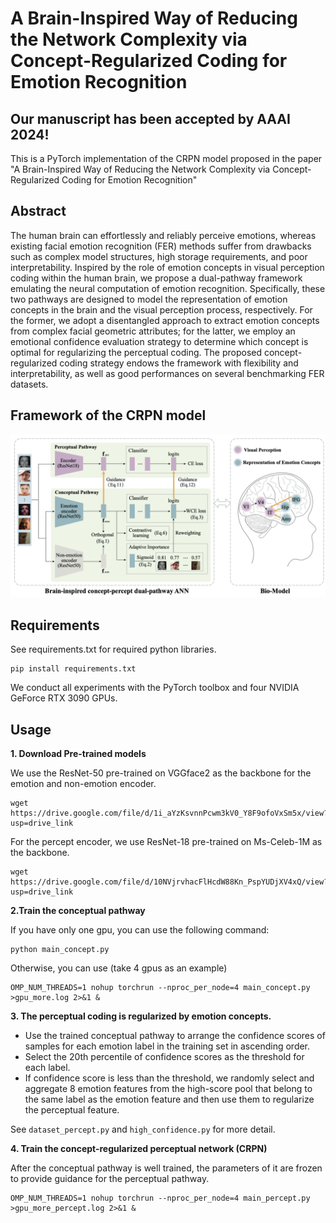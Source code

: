 A Brain-Inspired Way of Reducing the Network Complexity via Concept-Regularized Coding for Emotion Recognition
==================
Our manuscript has been accepted by AAAI 2024!
--------
This is a PyTorch implementation of the CRPN model proposed in the paper "A Brain-Inspired Way of Reducing the Network Complexity via Concept-Regularized Coding for Emotion Recognition"

Abstract
-------
The human brain can effortlessly and reliably perceive emotions, whereas existing facial emotion recognition (FER) methods suffer from drawbacks such as complex model structures, high storage requirements, and poor interpretability. Inspired by the role of emotion concepts in visual perception coding within the human brain, we propose a dual-pathway framework emulating the neural computation of emotion recognition. Specifically, these two pathways are designed to model the representation of emotion concepts in the brain and the visual perception process, respectively. For the former, we adopt a disentangled approach to extract emotion concepts from complex facial geometric attributes; for the latter, we employ an emotional confidence evaluation strategy to determine which concept is optimal for regularizing the perceptual coding. The proposed concept-regularized coding strategy endows the framework with flexibility and interpretability, as well as good performances on several benchmarking FER datasets.

Framework of the CRPN model
------
![](https://github.com/hanluyt/emotion-conceptual-knowledge/blob/main/Figure1.png)

Requirements
--------
See requirements.txt for required python libraries.
```
pip install requirements.txt
```

We conduct all experiments with the PyTorch toolbox and four NVIDIA GeForce RTX 3090 GPUs.

Usage
-----
**1. Download Pre-trained models**

We use the ResNet-50 pre-trained on VGGface2 as the backbone for the emotion and non-emotion encoder.
```
wget https://drive.google.com/file/d/1i_aYzKsvnnPcwm3kV0_Y8F9ofoVxSm5x/view?usp=drive_link
```
For the percept encoder, we use ResNet-18 pre-trained on Ms-Celeb-1M as the backbone.
```
wget https://drive.google.com/file/d/10NVjrvhacFlHcdW88Kn_PspYUDjXV4xQ/view?usp=drive_link
```

**2.Train the conceptual pathway**

If you have only one gpu, you can use the following command:
```
python main_concept.py
```
Otherwise, you can use (take 4 gpus as an example)
```
OMP_NUM_THREADS=1 nohup torchrun --nproc_per_node=4 main_concept.py >gpu_more.log 2>&1 &
```

**3. The perceptual coding is regularized by emotion concepts.**

* Use the trained conceptual pathway to arrange the confidence scores of samples for each emotion label in the training set in ascending order.
* Select the 20th percentile of confidence scores as the threshold for each label.
*  If confidence score is less than the threshold, we randomly select and aggregate 8 emotion features from the high-score pool that belong to the same label as the emotion feature and then use them to regularize the perceptual feature.

See ```dataset_percept.py``` and ```high_confidence.py``` for more detail.

**4. Train the concept-regularized perceptual network (CRPN)**

After the conceptual pathway is well trained, the parameters of it are frozen to provide guidance for the perceptual pathway.
```
OMP_NUM_THREADS=1 nohup torchrun --nproc_per_node=4 main_percept.py >gpu_more_percept.log 2>&1 &
```


